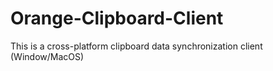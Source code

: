# Orange-Clipboard-Client
This is a cross-platform clipboard data synchronization client (Window/MacOS)
